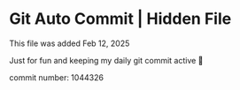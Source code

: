 # Git Auto Commit | Hidden File

This file was added Feb 12, 2025

Just for fun and keeping my daily git commit active 🤪

commit number: 1044326
